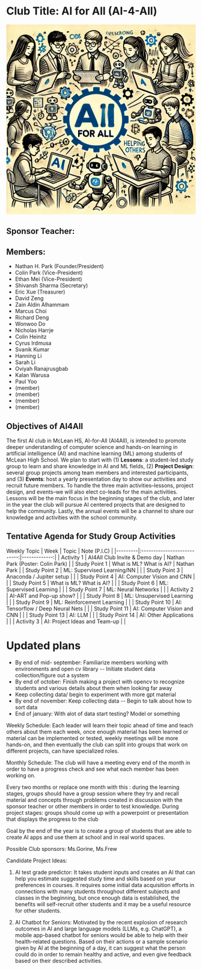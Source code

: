 [//]: # "[Comment](https://markdown.land/markdown-cheat-sheet#links-in-markdown)"
[//]: # "https://markdown.land/markdown-code-block"
[//]: # "https://markdown.land/readme-md"

# **Club Title: AI for All (AI-4-All)**

![alt text](https://github.com/npakr/AI_4_All/blob/main/AI4All-Logo.webp "AI-4-All Logo")

## Sponsor Teacher:

## Members:
- Nathan H. Park (Founder/President)
- Colin Park (Vice-President)
- Ethan Mei (Vice-President)
- Shivansh Sharma (Secretary)
- Eric Xue (Treasurer)
- David Zeng 
- Zain Aldin Alhammam 
- Marcus Choi 
- Richard Deng 
- Wonwoo Do 
- Nicholas Harrje 
- Colin Heinitz 
- Cyrus Irdmusa 
- Svanik Kumar 
- Hanning Li 
- Sarah Li 
- Oviyah Ranajrusgbab
- Kalan Warusa
- Paul Yoo
-  (member)
-  (member)
-  (member)
-  (member)
## Objectives of AI4All

The first AI club in McLean HS, AI-for-All (AI4All), is intended to promote deeper understanding of computer science and hands-on learning in artificial intelligence (AI) and machine learning (ML) among students of McLean High School. We plan to start with (1) **Lessons**: a student-led study group to learn and share knowledge in AI and ML fields, (2) **Project Design**: several group projects among team members and interested participants, and (3) **Events**: host a yearly presentation day to show our activities and recruit future members. To handle the three main activities–lessons, project design, and events–we will also elect co-leads for the main activities. Lessons will be the main focus in the beginning stages of the club, and later in the year the club will pursue AI centered projects that are designed to help the community. Lastly, the annual events will be a channel to share our knowledge and activities with the school community. 



## Tentative Agenda for Study Group Activities

Weekly	Topic
|   Week  |           Topic             | Note (P.I.C) |
|---------|:---------------------------:|-------------:|
| Activity 1 | AI4All Club Invite & Demo day | Nathan Park (Poster: Colin Park) |
| Study Point 1  | What is ML? What is AI?     |  Nathan Park |
| Study Point 2  | ML: Supervised Learning/NN  |              |
| Study Point 3  | Anaconda / Jupiter setup    |              |
| Study Point 4  | AI: Computer Vision and CNN |              |
| Study Point 5  | What is ML? What is AI?      |              |
| Study Point 6  | ML: Supervised Learning   |              |
| Study Point 7  | ML: Neural Networks   |              |
| Activity 2  | AI-ART and Pop-up show? |              |
| Study Point 8  | ML: Unsupervised Learning  |              |
| Study Point 9  | ML: Reinforcement Learning |              |
| Study Point 10  | AI: Tensorflow / Deep Neural Nets |              |
| Study Point 11  | AI: Computer Vision and CNN |              |
| Study Point 13  | AI: LLM |              |
| Study Point 14  | AI: Other Applications |               |
| Activity 3  | AI: Project Ideas and Team-up |              |

[//]:# "AI: Transformer and Generative Models"

# Updated plans
- By end of mid- september: Familiarize members working with environments and open cv library
  -- Initiate student data collection/figure out a system
- By end of october: Finish making a project with opencv to recognize students and various details about them when looking far away
- Keep collecting data/ begin to experiment with more gpt material
- By end of november: Keep collecting data
-- Begin to talk about how to sort data
- End of january: With alot of data start testing? Model or something


Weekly Schedule: Each leader will learn their topic ahead of time and teach others about them each week, once enough material has been learned or material can be implemented or tested, weekly meetings will be more hands-on, and then eventually the club can split into groups that work on different projects, can have specialized roles. 

Monthly Schedule: The club will have a meeting every end of the month in order to have a progress check and see what each member has been working on. 

Every two months or replace one month with this : during the learning stages, groups should have a group session where they try and recall material and concepts through problems created in discussion with the sponsor teacher or other members in order to test knowledge. During project stages: groups should come up with a powerpoint or presentation that displays the progress to the club

[//]: # "Every three months: (If sponsor is Ms.Frew) Ms.Frew teaching session or advising time, what members could focus on and learn. (These sessions could be learning sessions too if possible)"

Goal by the end of the year is to create a group of students that are able to create AI apps and use them at school and in real world spaces.

Possible Club sponsors: Ms.Gorine, Ms.Frew 

Candidate Project Ideas: 
1.	AI test grade predictor:
It takes student inputs and creates an AI that can help you estimate suggested study time and skills based on your preferences in courses. It requires some initial data acquisition efforts in connections with many students throughout different subjects and classes in the beginning, but once enough data is established, the benefits will self-recruit other students and it may be a useful resource for other students.

2.	AI Chatbot for Seniors: 
Motivated by the recent explosion of research outcomes in AI and large language models (LLMs, e.g. ChatGPT), a mobile app-based chatbot for seniors would be able to help with their health-related questions. Based on their actions or a sample scenario given by AI at the beginning of a day, it can suggest what the person could do in order to remain healthy and active, and even give feedback based on their described activities.
